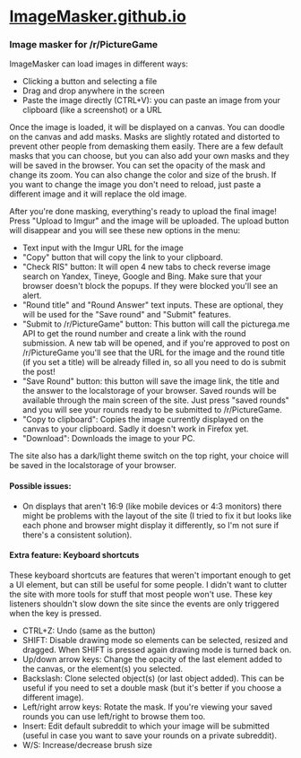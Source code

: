 # [ImageMasker.github.io](https://imageMasker.github.io)

### Image masker for /r/PictureGame

ImageMasker can load images in different ways:
* Clicking a button and selecting a file
* Drag and drop anywhere in the screen
* Paste the image directly (CTRL+V): you can paste an image from your clipboard (like a screenshot) or a URL

Once the image is loaded, it will be displayed on a canvas. You can doodle on the canvas and add masks.
Masks are slightly rotated and distorted to prevent other people from demasking them easily.
There are a few default masks that you can choose, but you can also add your own masks and they will be saved in the browser.
You can set the opacity of the mask and change its zoom. You can also change the color and size of the brush.
If you want to change the image you don't need to reload, just paste a different image and it will replace the old image.

After you're done masking, everything's ready to upload the final image! Press "Upload to Imgur" and the image will be uploaded. The upload button will disappear and you will see these new options in the menu:
* Text input with the Imgur URL for the image
* "Copy" button that will copy the link to your clipboard.
* "Check RIS" button: It will open 4 new tabs to check reverse image search on Yandex, Tineye, Google and Bing. Make sure that your browser doesn't block the popups. If they were blocked you'll see an alert.
* "Round title" and "Round Answer" text inputs. These are optional, they will be used for the "Save round" and "Submit" features.
* "Submit to /r/PictureGame" button: This button will call the picturega.me API to get the round number and create a link with the round submission. A new tab will be opened, and if you're approved to post on /r/PictureGame you'll see that the URL for the image and the round title (if you set a title) will be already filled in, so all you need to do is submit the post!
* "Save Round" button: this button will save the image link, the title and the answer to the localstorage of your browser. Saved rounds will be available through the main screen of the site. Just press "saved rounds" and you will see your rounds ready to be submitted to /r/PictureGame.
* "Copy to clipboard": Copies the image currently displayed on the canvas to your clipboard. Sadly it doesn't work in Firefox yet.
* "Download": Downloads the image to your PC.

The site also has a dark/light theme switch on the top right, your choice will be saved in the localstorage of your browser.


#### Possible issues:
* On displays that aren't 16:9 (like mobile devices or 4:3 monitors) there might be problems with the layout of the site (I tried to fix it but looks like each phone and browser might display it differently, so I'm not sure if there's a consistent solution).

#### Extra feature: Keyboard shortcuts
These keyboard shortcuts are features that weren't important enough to get a UI element, but can still be useful for some people. I didn't want to clutter the site with more tools for stuff that most people won't use. These key listeners shouldn't slow down the site since the events are only triggered when the key is pressed.
* CTRL+Z: Undo (same as the button)
* SHIFT: Disable drawing mode so elements can be selected, resized and dragged. When SHIFT is pressed again drawing mode is turned back on.
* Up/down arrow keys: Change the opacity of the last element added to the canvas, or the element(s) you selected.
* Backslash: Clone selected object(s) (or last object added). This can be useful if you need to set a double mask (but it's better if you choose a different image).
* Left/right arrow keys: Rotate the mask. If you're viewing your saved rounds you can use left/right to browse them too.
* Insert: Edit default subreddit to which your image will be submitted (useful in case you want to save your rounds on a private subreddit).
* W/S: Increase/decrease brush size
